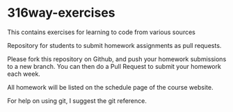316way-exercises
================

This contains exercises for learning to code from various sources

Repository for students to submit homework assignments as pull requests.

Please fork this repository on Github, and push your homework submissions to a new branch. You can then do a Pull Request to submit your homework each week.

All homework will be listed on the schedule page of the course website.

For help on using git, I suggest the git reference.
